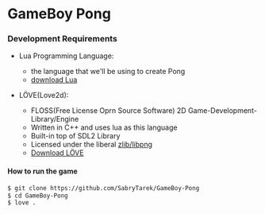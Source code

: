 GameBoy Pong
===


### Development Requirements
- Lua Programming Language:
	+ the language that we'll be using to create Pong
	+ [download Lua](https://lua.org)

- LÖVE(Love2d):
	+ FLOSS(Free License Oprn Source Software) 2D Game-Development-Library/Engine
	+ Written in C++ and uses lua as this language
	+ Built-in top of SDL2 Library
	+ Licensed under the liberal [zlib/libpng](https://opensource.org/licenses/Zlib)
	+ [Download LÖVE](https://love2d.org)


#### How to run the game
```bash
$ git clone https://github.com/SabryTarek/GameBoy-Pong
$ cd GameBoy-Pong
$ love .
```
